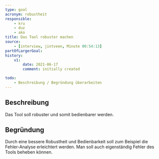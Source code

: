 ```yaml
---
type: goal
acronym: robustheit
responsible: 
    - kru
    - duz
    - ako
title: Das Tool robuster machen
source:
    - [interview, jintveen, Minute 00:54:13]
partOfLargerGoal: 
history:
    v1:
        date: 2021-06-17
        comment: initially created

todo: 
    - Beschreibung / Begründung überarbeiten
---
```


## Beschreibung

Das Tool soll robuster und somit bedienbarer werden.

## Begründung

Durch eine bessere Robustheit und Bedienbarkeit soll zum Beispiel die Fehler-Analyse erleichtert werden. Man soll auch eigenständig Fehler des Tools beheben können.